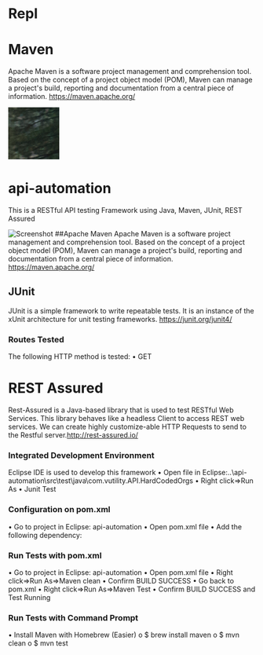 # Repl


# Maven  

Apache Maven is a software project management and comprehension tool. Based on the concept of a project object model (POM), Maven can manage a project's build, reporting and documentation from a central piece of information. https://maven.apache.org/

![Screenshot](imgTest.png)


# api-automation

This is a RESTful API testing Framework using Java, Maven, JUnit, REST Assured 

![Screenshot](Rest.png)
##Apache Maven
Apache Maven is a software project management and comprehension tool. Based on the concept of a project object model (POM), Maven can manage a project's build, reporting and documentation from a central piece of information. https://maven.apache.org/

## JUnit  


JUnit is a simple framework to write repeatable tests. It is an instance of the xUnit architecture for unit testing frameworks. https://junit.org/junit4/

### Routes Tested

The following HTTP method is tested:
•	GET


# REST Assured
Rest-Assured is a Java-based library that is used to test RESTful Web Services. This library behaves like a headless Client to access REST web services. We can create highly customize-able HTTP Requests to send to the Restful server.http://rest-assured.io/


### Integrated Development Environment
Eclipse IDE is used to develop this framework
•	Open file in Eclipse:..\api-automation\src\test\java\com.vutility.API.HardCodedOrgs
•	Right click=>Run As
•	Junit Test



### Configuration on pom.xml
•	Go to project in Eclipse: api-automation 
•	Open pom.xml file
•	Add the following dependency:



### Run Tests with pom.xml
•	Go to project in Eclipse: api-automation 
•	Open pom.xml file
•	Right click=>Run As=>Maven clean
•	Confirm BUILD SUCCESS
•	Go back to pom.xml
•	Right click=>Run As=>Maven Test
•	Confirm BUILD SUCCESS and Test Running

### Run Tests with Command Prompt
•	Install Maven with Homebrew (Easier)
o	$ brew install maven
o	$ mvn clean
o	$ mvn test

